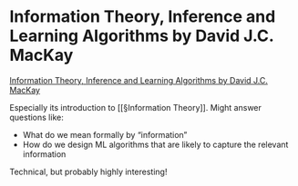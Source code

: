 # Information Theory, Inference and Learning Algorithms by David J.C. MacKay
[Information Theory, Inference and Learning Algorithms by David J.C. MacKay](https://www.goodreads.com/book/show/201357.Information_Theory_Inference_and_Learning_Algorithms)

Especially its introduction to [[§Information Theory]]. Might answer questions like:
* What do we mean formally by “information”
* How do we design ML algorithms that are likely to capture the relevant information

Technical, but probably highly interesting!

<!-- #Readable -->

<!-- {BearID:FBBBFDD0-208B-468A-807B-09522D538E41-471-0000015D7F3AA33D} -->
